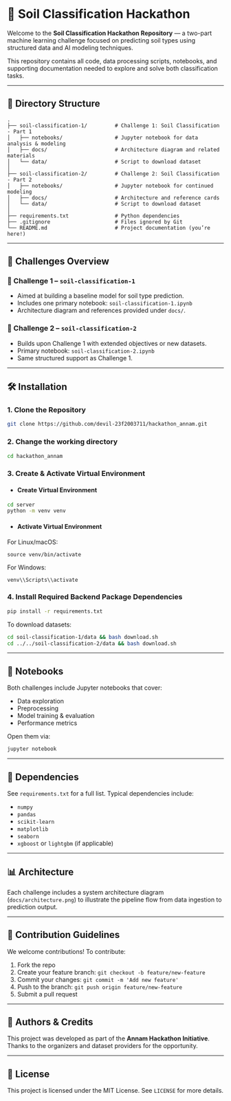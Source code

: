 # 🌱 Soil Classification Hackathon

Welcome to the **Soil Classification Hackathon Repository** — a two-part machine learning challenge focused on predicting soil types using structured data and AI modeling techniques.

This repository contains all code, data processing scripts, notebooks, and supporting documentation needed to explore and solve both classification tasks.

---

## 📁 Directory Structure

```
.
├── soil-classification-1/         # Challenge 1: Soil Classification - Part 1
│   ├── notebooks/                 # Jupyter notebook for data analysis & modeling
│   ├── docs/                      # Architecture diagram and related materials
│   └── data/                      # Script to download dataset
│
├── soil-classification-2/         # Challenge 2: Soil Classification - Part 2
│   ├── notebooks/                 # Jupyter notebook for continued modeling
│   ├── docs/                      # Architecture and reference cards
│   └── data/                      # Script to download dataset
│
├── requirements.txt               # Python dependencies
├── .gitignore                     # Files ignored by Git
└── README.md                      # Project documentation (you’re here!)
```

---

## 📌 Challenges Overview

### 🔹 Challenge 1 – `soil-classification-1`
- Aimed at building a baseline model for soil type prediction.
- Includes one primary notebook: `soil-classification-1.ipynb`
- Architecture diagram and references provided under `docs/`.

### 🔹 Challenge 2 – `soil-classification-2`
- Builds upon Challenge 1 with extended objectives or new datasets.
- Primary notebook: `soil-classification-2.ipynb`
- Same structured support as Challenge 1.

---

## 🛠️ Installation

### 1. Clone the Repository
```bash
git clone https://github.com/devil-23f2003711/hackathon_annam.git
```

### 2. Change the working directory
```bash
cd hackathon_annam
```

### 3. Create & Activate Virtual Environment
- #### Create Virtual Environment
  
```bash
cd server
python -m venv venv
```

- #### Activate Virtual Environment
For Linux/macOS:
```
source venv/bin/activate
```
For Windows:
```
venv\\Scripts\\activate
```

### 4. Install Required Backend Package Dependencies
```bash
pip install -r requirements.txt
```

To download datasets:

```bash
cd soil-classification-1/data && bash download.sh
cd ../../soil-classification-2/data && bash download.sh
```

---

## 📒 Notebooks

Both challenges include Jupyter notebooks that cover:
- Data exploration
- Preprocessing
- Model training & evaluation
- Performance metrics

Open them via:

```bash
jupyter notebook
```

---

## 🧩 Dependencies

See `requirements.txt` for a full list. Typical dependencies include:

- `numpy`
- `pandas`
- `scikit-learn`
- `matplotlib`
- `seaborn`
- `xgboost` or `lightgbm` (if applicable)

---

## 📊 Architecture

Each challenge includes a system architecture diagram (`docs/architecture.png`) to illustrate the pipeline flow from data ingestion to prediction output.

---

## 🤝 Contribution Guidelines

We welcome contributions! To contribute:

1. Fork the repo
2. Create your feature branch: `git checkout -b feature/new-feature`
3. Commit your changes: `git commit -m 'Add new feature'`
4. Push to the branch: `git push origin feature/new-feature`
5. Submit a pull request

---

## 🧠 Authors & Credits

This project was developed as part of the **Annam Hackathon Initiative**. Thanks to the organizers and dataset providers for the opportunity.

---

## 📜 License

This project is licensed under the MIT License. See `LICENSE` for more details.
